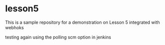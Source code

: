 # lesson5
This is a sample repository for a demonstration on Lesson 5 integrated with webhoks

testing again using the polling scm option in jenkins
